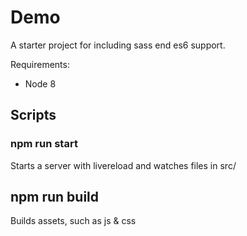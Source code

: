 # Demo

A starter project for including sass end es6 support.

Requirements:

* Node 8


## Scripts

### npm run start

Starts a server with livereload and watches files in src/

## npm run build

Builds assets, such as js & css
